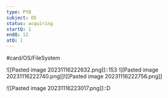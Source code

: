 ```yaml
---
type: PYQ
subject: OS
status: acquiring
startQ: 1
endQ: 12
atQ: 1
---
```

#card/OS/FileSystem

![[Pasted image 20231116222632.png]]::153 ![[Pasted image 20231116222740.png]]![[Pasted image 20231116222756.png]]

![[Pasted image 20231116223017.png]]::D

